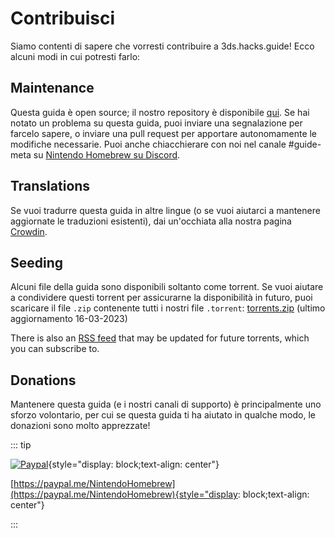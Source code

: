 # Contribuisci

Siamo contenti di sapere che vorresti contribuire a 3ds.hacks.guide! Ecco alcuni modi in cui potresti farlo:

## Maintenance

Questa guida è open source; il nostro repository è disponibile [qui](https://github.com/hacks-guide/Guide_3DS). Se hai notato un problema su questa guida, puoi inviare una segnalazione per farcelo sapere, o inviare una pull request per apportare autonomamente le modifiche necessarie. Puoi anche chiacchierare con noi nel canale #guide-meta su [Nintendo Homebrew su Discord](https://discord.gg/MWxPgEp).

## Translations

Se vuoi tradurre questa guida in altre lingue (o se vuoi aiutarci a mantenere aggiornate le traduzioni esistenti), dai un'occhiata alla nostra pagina [Crowdin](https://crowdin.com/project/3ds-guide).

## Seeding

Alcuni file della guida sono disponibili soltanto come torrent. Se vuoi aiutare a condividere questi torrent per assicurarne la disponibilità in futuro, puoi scaricare il file `.zip` contenente tutti i nostri file `.torrent`: [torrents.zip](/assets/torrents.zip) (ultimo aggiornamento 16-03-2023)

There is also an [RSS feed](/rss.xml) that may be updated for future torrents, which you can subscribe to.

## Donations

Mantenere questa guida (e i nostri canali di supporto) è principalmente uno sforzo volontario, per cui se questa guida ti ha aiutato in qualche modo, le donazioni sono molto apprezzate!

::: tip

[![Paypal](/images/paypal_white.png)](https://paypal.me/NintendoHomebrew){style="display: block;text-align: center"}

[https://paypal.me/NintendoHomebrew](https://paypal.me/NintendoHomebrew){style="display: block;text-align: center"}

:::
